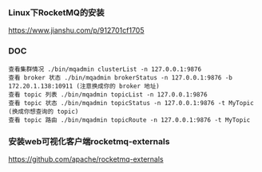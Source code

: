 
### Linux下RocketMQ的安装
https://www.jianshu.com/p/912701cf1705

### DOC
```
查看集群情况 ./bin/mqadmin clusterList -n 127.0.0.1:9876
查看 broker 状态 ./bin/mqadmin brokerStatus -n 127.0.0.1:9876 -b 172.20.1.138:10911 (注意换成你的 broker 地址)
查看 topic 列表 ./bin/mqadmin topicList -n 127.0.0.1:9876
查看 topic 状态 ./bin/mqadmin topicStatus -n 127.0.0.1:9876 -t MyTopic (换成你想查询的 topic)
查看 topic 路由 ./bin/mqadmin topicRoute -n 127.0.0.1:9876 -t MyTopic

```

### 安装web可视化客户端rocketmq-externals 
https://github.com/apache/rocketmq-externals 
